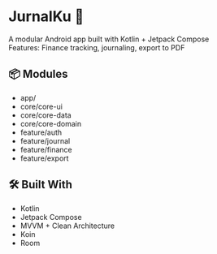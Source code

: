 # JurnalKu 📒
A modular Android app built with Kotlin + Jetpack Compose  
Features: Finance tracking, journaling, export to PDF

## 📦 Modules
- app/
- core/core-ui
- core/core-data
- core/core-domain
- feature/auth
- feature/journal
- feature/finance
- feature/export

## 🛠️ Built With
- Kotlin
- Jetpack Compose
- MVVM + Clean Architecture
- Koin
- Room
